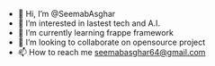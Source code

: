 - 👋 Hi, I’m @SeemabAsghar
- 👀 I’m interested in lastest tech and A.I. 
- 🌱 I’m currently learning frappe framework
- 💞️ I’m looking to collaborate on opensource project
- 📫 How to reach me seemabasghar64@gmail.com

<!---
SeemabAsghar/SeemabAsghar is a ✨ special ✨ repository because its `README.md` (this file) appears on your GitHub profile.
You can click the Preview link to take a look at your changes.
--->
